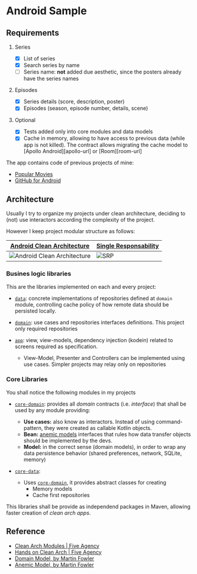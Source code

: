 # Android Sample

## Requirements

  1. Series
     - [x] List of series
     - [x] Search series by name
     - [ ] Series name: **not** added due aesthetic, since the posters already have the series names

  2. Episodes

     - [x] Series details (score, description, poster)
     - [x] Episodes (season, episode number, details, scene)

  3. Optional

     - [x] Tests added only into core modules and data models
     - [x] Cache in memory, allowing to have access to previous data (while app is not killed). The contract allows migrating the cache model to [Apollo Android][apollo-url] or [Room][room-url]

The app contains code of previous projects of mine:

  - [Popular Movies][popular-movies-url]
  - [GitHub for Android][github-url]

## Architecture

Usually I try to organize my projects under clean architecture, deciding to (not) use interactors according the complexity of the project. 

However I keep project modular structure as follows:

| [Android Clean Architecture][aca-img] | [**Single Responsability**][srp-url]  |
|------|------|
| ![Android Clean Architecture][aca-img] | ![SRP][srp-img] |

### Busines logic libraries

This are the libraries implemented on each and every project:

  - [`data`](./data): concrete implementations of repositories defined at `domain` module, controlling cache policy of how remote data should be persisted locally.

  - [`domain`](./domain): use cases and repositories interfaces definitions. This project only required repositories

  - [`app`](./app): view, view-models, dependency injection (kodein) related to screens required as specification.
    - View-Model, Presenter and Controllers can be implemented using use cases. Simpler projects may relay only on repositories

### Core Libraries

You shall notice the following modules in my projects

  - [`core-domain`](./core-domain): provides all _domain_ contracts (i.e. _interface_) that shall be used by any module providing:

    - **Use cases:** also know as interactors. Instead of using command-pattern, they were created as callable Kotlin objects.
    - **Bean:** [anemic models][anemic-model-url] interfaces that rules how data transfer objects should be implemented by the devs.
    - **Model:** in the correct sense (domain models), in order to wrap any data persistence behavior (shared preferences, network, SQLite, memory)

  - [`core-data`](./core-data):
      - Uses [`core-domain`](./core-domain), it provides abstract classes for creating
        - Memory models
        - Cache first repositories

This libraries shall be provide as independend packages in Maven, allowing faster creation of _clean arch apps_.

## Reference

  - [Clean Arch Modules | Five Agency][srp-url]
  - [Hands on Clean Arch | Five Agency][aca-url]
  - [Domain Model, by Martin Fowler][domain-model-url]
  - [Anemic Model, by Martin Fowler][anemic-model-url]

[popular-movies-url]: https://github.com/jpventura/popularmovies
[github-url]: https://github.com/jpventura/github

[aca-img]: https://five.agency/wp-content/uploads/2017/06/graf_2_B-1.png
[aca-url]: https://five.agency/android-architecture-part-3-applying-clean-architecture-android/

[srp-img]: https://five.agency/wp-content/uploads/2016/11/Graph-4-1.png
[srp-url]: https://five.agency/android-architecture-part-3-applying-clean-architecture-android/

[anemic-model-url]: https://martinfowler.com/bliki/AnemicDomainModel.html

[domain-model-url]: https://martinfowler.com/eaaCatalog/domainModel.html
